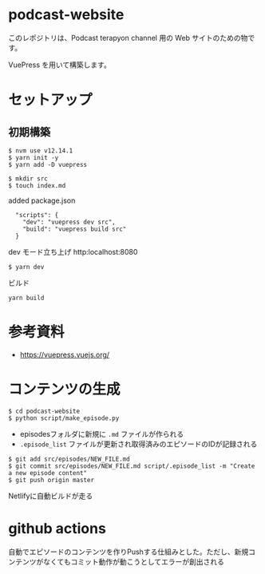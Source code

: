 # podcast-website

このレポジトリは、Podcast terapyon channel 用の Web サイトのための物です。

VuePress を用いて構築します。

# セットアップ

## 初期構築

```
$ nvm use v12.14.1
$ yarn init -y
$ yarn add -D vuepress
```

```
$ mkdir src
$ touch index.md
```

added package.json

```
  "scripts": {
    "dev": "vuepress dev src",
    "build": "vuepress build src"
  }
```

dev モード立ち上げ
http:localhost:8080

```
$ yarn dev
```

ビルド

```
yarn build
```

# 参考資料

- https://vuepress.vuejs.org/


# コンテンツの生成

```
$ cd podcast-website
$ python script/make_episode.py
```

- episodesフォルダに新規に `.md` ファイルが作られる
- `.episode_list` ファイルが更新され取得済みのエピソードのIDが記録される

```
$ git add src/episodes/NEW_FILE.md
$ git commit src/episodes/NEW_FILE.md script/.episode_list -m "Create a new episode content"
$ git push origin master
```

Netlifyに自動ビルドが走る


# github actions

自動でエピソードのコンテンツを作りPushする仕組みとした。ただし、新規コンテンツがなくてもコミット動作が動こうとしてエラーが創出される
